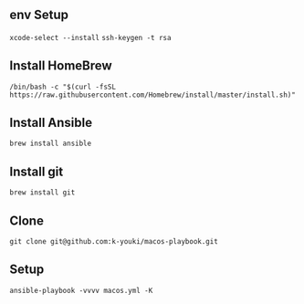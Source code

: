 ## env Setup
`xcode-select --install`
`ssh-keygen -t rsa`

## Install HomeBrew
`/bin/bash -c "$(curl -fsSL https://raw.githubusercontent.com/Homebrew/install/master/install.sh)"`

## Install Ansible
`brew install ansible`

## Install git
`brew install git`

## Clone 
`git clone git@github.com:k-youki/macos-playbook.git`

## Setup
`ansible-playbook -vvvv macos.yml -K`
